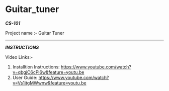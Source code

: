 # Guitar_tuner

*******CS-101*******

Project name :- Guitar Tuner

***********************************************************************************************************************************************************************************

*****INSTRUCTIONS*****

Video Links:-
1. Installtion Instructions: https://www.youtube.com/watch?v=qbgjC6cPl6w&feature=youtu.be
2. User Guide: https://www.youtube.com/watch?v=Vs1itgMWwnw&feature=youtu.be
